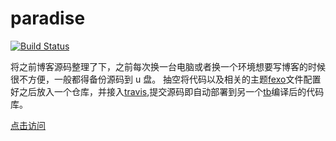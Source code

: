 # paradise

[![Build Status](https://travis-ci.org/KoreSamuel/paradise.svg?branch=master)](https://travis-ci.org/KoreSamuel/paradise)

将之前博客源码整理了下，之前每次换一台电脑或者换一个环境想要写博客的时候很不方便，一般都得备份源码到 u 盘。
抽空将代码以及相关的主题[fexo](https://github.com/forsigner/fexo)文件配置好之后放入一个仓库，并接入[travis](https://travis-ci.org/),提交源码即自动部署到另一个[tb](https://github.com/KoreSamuel/KoreSamuel.github.io)编译后的代码库。

[点击访问](http://dearxiaojie.top/)
